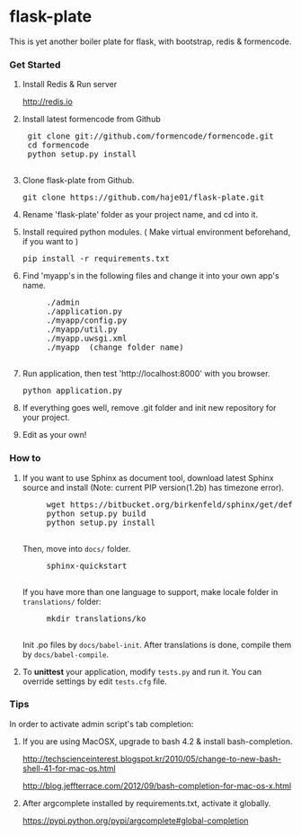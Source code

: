 flask-plate
===========

This is yet another boiler plate for flask, with bootstrap, redis &amp; formencode.

### Get Started

1. Install Redis & Run server
    
    http://redis.io

1. Install latest formencode from Github
    <pre>
    git clone git://github.com/formencode/formencode.git
    cd formencode
    python setup.py install
    </pre>

1. Clone flask-plate from Github.
    <pre>git clone https://github.com/haje01/flask-plate.git</pre>

1. Rename 'flask-plate' folder as your project name, and cd into it.

1. Install required python modules. ( Make virtual environment beforehand, if you want to )
    <pre>pip install -r requirements.txt</pre>

1. Find 'myapp's in the following files and change it into your own app's name.
    <pre>
        ./admin
        ./application.py
        ./myapp/config.py
        ./myapp/util.py
        ./myapp.uwsgi.xml
        ./myapp  (change folder name)
    </pre>

1. Run application, then test 'http://localhost:8000' with you browser.
    <pre>python application.py</pre>

1. If everything goes well, remove .git folder and init new repository for your project.

1. Edit as your own!

### How to

1. If you want to use Sphinx as document tool, download latest Sphinx source and install (Note: current PIP version(1.2b) has timezone error).
    <pre>
        wget https://bitbucket.org/birkenfeld/sphinx/get/default.zip
        python setup.py build
        python setup.py install
    </pre>

    Then, move into `docs/` folder. 
    <pre>
        sphinx-quickstart
    </pre>
    
    If you have more than one language to support, make locale folder in `translations/` folder:
    <pre>
        mkdir translations/ko
    </pre>

    Init .po files by `docs/babel-init`. After translations is done, compile them by `docs/babel-compile`.

1. To **unittest** your application, modify `tests.py` and run it. You can override settings by edit `tests.cfg` file.

### Tips

In order to activate admin script's tab completion:

1. If you are using MacOSX, upgrade to bash 4.2 & install bash-completion.

    http://techscienceinterest.blogspot.kr/2010/05/change-to-new-bash-shell-41-for-mac-os.html

    http://blog.jeffterrace.com/2012/09/bash-completion-for-mac-os-x.html

1. After argcomplete installed by requirements.txt, activate it globally.

    https://pypi.python.org/pypi/argcomplete#global-completion

